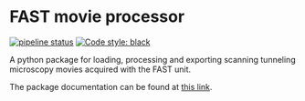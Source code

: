 # FAST movie processor #
[![pipeline status](https://gitlab.com/fastspm/pyfastspm/badges/release/pipeline.svg)](https://gitlab.com/fastspm/pyfastspm/commits/release)
[![Code style: black](https://img.shields.io/badge/code%20style-black-000000.svg)](https://github.com/psf/black)

A python package for loading, processing and exporting scanning tunneling microscopy movies acquired with the FAST unit.

The package documentation can be found at [this link](http://fastspm.gitlab.io/pyfastspm/).
